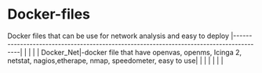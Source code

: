 # Docker-files
Docker files that can be use for network analysis and easy to deploy 
|----------------------------------------------------------------------------------------|
|           |                                                                            |
| Docker_Net|-docker  file that have openvas, openms, Icinga 2, netstat, nagios,etherape, nmap, 
speedometer,  easy to use|
|           |                                                                            |
|           |                                                                            |
